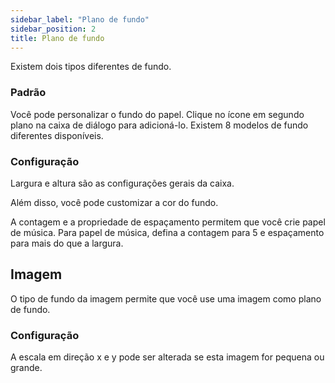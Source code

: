 ```yaml
---
sidebar_label: "Plano de fundo"
sidebar_position: 2
title: Plano de fundo
---
```


Existem dois tipos diferentes de fundo.

### Padrão

Você pode personalizar o fundo do papel. Clique no ícone em segundo plano na caixa de diálogo para adicioná-lo. Existem 8 modelos de fundo diferentes disponíveis.

### Configuração

Largura e altura são as configurações gerais da caixa.

Além disso, você pode customizar a cor do fundo.

A contagem e a propriedade de espaçamento permitem que você crie papel de música. Para papel de música, defina a contagem para 5 e espaçamento para mais do que a largura.

## Imagem

O tipo de fundo da imagem permite que você use uma imagem como plano de fundo.

### Configuração

A escala em direção x e y pode ser alterada se esta imagem for pequena ou grande.
